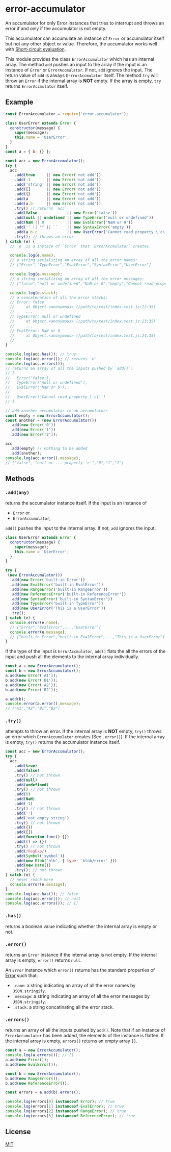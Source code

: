 # error-accumulator

An accumulator for only Error instances that tries to interrupt and throws an error if and only if the accumulator is not empty.

This accumulator can accumulate an instance of `Error` or accumulator itself but not any other object or value.
Therefore, the accumulator works well with [Short-circuit evaluation](https://developer.mozilla.org/en-US/docs/Web/JavaScript/Reference/Operators/Logical_Operators#Short-circuit_evaluation).

This module provides the class `ErrorAccumulator` which has an internal array.
The method `add` pushes an input to the array if the input is an instance of `Error` or `ErrorAccmulator`.
If not, `add` ignores the input.
The return value of `add` is always `ErrrorAccmulator` itself.
The method `try` will throw an `Error` if the internal array is **NOT** empty.
If the array is empty, `try` returns `ErrorAccmulator` itself.

## Example

```js
const ErrorAccumulator = require('error-accumulator');

class UserError extends Error {
  constructor(message) {
    super(message);
    this.name = 'UserError';
  }
}
const a = { b: {} };

const acc = new ErrorAccumulator();
try {
  acc
    .add(true     || new Error('not add'))
    .add(-1       || new Error('not add'))
    .add('string' || new Error('not add'))
    .add([]       || new Error('not add'))
    .add({}       || new Error('not add'))
    .add(a        || new Error('not add'))
    .add(a.b      || new Error('not add'))
    .try() // returns `acc`
    .add(false             || new Error('false'))
    .add(null || undefined || new TypeError('null or undefined'))
    .add(NaN || 0          || new EvalError('NaN or 0'))
    .add('' || "" || ``    || new SyntaxError('empty'))
    .add(a.b.c             || new UserError('Cannot read property \'c\''))
    .try(); // throws an error
} catch (e) {
  // `e` is a instace of `Error` that `ErrorAccmulator` creates.

  console.log(e.name);
  // a string serializing an array of all the error names:
  // ["Error","TypeError","EvalError","SyntaxError","UserError"]

  console.log(e.message);
  // a string serializing an array of all the error messages:
  // ["false","null or undefined","NaN or 0","empty","Cannot read property 'c'"]

  console.log(e.stack);
  // a concatenation of all the error stacks:
  // Error: false
  //     at Object.<anonymous> (/path/to/test/index.test.js:22:35)
  //     ...
  // TypeError: null or undefined
  //     at Object.<anonymous> (/path/to/test/index.test.js:23:35)
  //     ...
  // EvalError: NaN or 0
  //     at Object.<anonymous> (/path/to/test/index.test.js:24:35)
  //     ...
}

console.log(acc.has()); // true
console.log(acc.error()); // returns 'e'
console.log(acc.errors());
// returns an array of all the inputs pushed by `add()`:
// [
//   Error('false'),
//   TypeError('null or undefined'),
//   EvalError('NaN or 0'),
//   ...
//   UserError('Cannot read property \'c\'')
// ]

// add another accumulator to an accumulator:
const empty = new ErrorAccumulator();
const another = (new ErrorAccumulator())
  .add(new Error('0'))
  .add(new Error('1'))
  .add(new Error('2'));

acc
  .add(empty) // nothing to be added
  .add(another);
console.log(acc.error().message);
// ["false", "null or ... property 'c'","0","1","2"]
```

## Methods

### `.add(any)`

returns the accumulator instance itself.
If the input is an instance of

* `Error` or
* `ErrorAccumulator`,

`add()` pushes the input to the internal array.
If not, `add` ignores the input.

```js
class UserError extends Error {
  constructor(message) {
    super(message);
    this.name = 'UserError';
  }
}

try {
 (new ErrorAccumulator())
  .add(new Error('built-in Error'))
  .add(new EvalError('built-in EvalError'))
  .add(new RangeError('built-in RangeError'))
  .add(new ReferenceError('built-in ReferenceError'))
  .add(new SyntaxError('built-in SyntaxError'))
  .add(new TypeError('built-in TypeError'))
  .add(new UserError('This is a UserError'))
  .try();
} catch (e) {
  console.error(e.name);
  // ["Error","EvalError",...,"UserError"]
  console.error(e.message);
  // ["built-in Error","built-in EvalError",...,"This is a UserError"]
}
```

If the type of the input is `ErrorAccmulator`, `add()` flats the all the errors of the input and push all the elements to the internal array individually.

```js
const a = new ErrorAccumulator();
const b = new ErrorAccumulator();
a.add(new Error('A1'));
b.add(new Error('B1'));
a.add(new Error('A2'));
b.add(new Error('B2'));

a.add(b);
console.error(a.error().message);
// ["A1","A2","B1","B2"]
```

### `.try()`

attempts to throw an error.
If the internal array is **NOT** empty, `try()` throws an error which `ErrorAccumulator` creates (See `.error()`).
If the internal array is empty, `try()` returns the accumulator instance itself.

```js
const acc = new ErrorAccumulator();
try {
  acc
    .add(true)
    .add(false)
    .try() // not thrown
    .add(null)
    .add(undefined)
    .try() // not thrown
    .add(0)
    .add(NaN)
    .add(-1)
    .try() // not thrown
    .add('')
    .add('not empty string')
    .try() // not thrown
    .add({})
    .add([])
    .add(function func() {})
    .add(() => {})
    .try() // not thrown
    .add(/RegExp/)
    .add(Symbol('symbol'))
    .add(new Blob('blb', { type: 'blob/error' }))
    .add(new Date())
    .try(); // not thrown
} catch (e) {
  // never reach here
  console.error(e.message);
}
console.log(acc.has()); // false
console.log(acc.error()); // null
console.log(acc.errors()); // []
```

### `.has()`

returns a boolean value indicating whether the internal array is empty or not.

### `.error()`

returns an `Error` instance if the internal array is not empty.
If the internal array is empty, `error()` returns `null`.

An `Error` instance which `error()` returns has the standard properties of [Error](https://developer.mozilla.org/en-US/docs/Web/JavaScript/Reference/Global_Objects/Error) such that:

* `.name`: a string indicating an array of all the error names by `JSON.stringify`.
* `.message`: a string indicating an array of all the error messages by `JSON.stringify`.
* `.stack`: a string concatinating all the error stack.

### `.errors()`

returns an array of all the inputs pushed by `add()`.
Note that if an instance of `ErrorAccumulator` has been added, the elements of the instance is flatten.
If the internal array is empty, `errors()` returns an empty array `[]`.

```js
const a = new ErrorAccumulator();
console.log(a.errors()); // []
a.add(new Error());
a.add(new EvalError());

const b = new ErrorAccumulator();
b.add(new RangeError());
b.add(new ReferenceError());

const errors = a.add(b).errors();

console.log(errors[0] instanceof Error); // true
console.log(errors[1] instanceof EvalError); // true
console.log(errors[2] instanceof RangeError); // true
console.log(errors[3] instanceof ReferenceError); // true
```

## License

[MIT](LICENSE)
